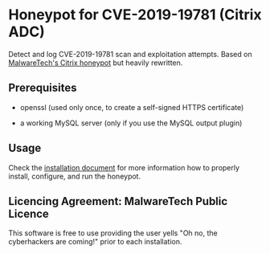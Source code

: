 # Honeypot for CVE-2019-19781 (Citrix ADC)

Detect and log CVE-2019-19781 scan and exploitation attempts. Based on
[MalwareTech's Citrix honeypot](https://github.com/MalwareTech/CitrixHoneypot)
but heavily rewritten.

## Prerequisites

- openssl (used only once, to create a self-signed HTTPS certificate)

- a working MySQL server (only if you use the MySQL output plugin)

## Usage

Check the [installation document](docs/INSTALL.md) for more information how to
properly install, configure, and run the honeypot.

## Licencing Agreement: MalwareTech Public Licence

This software is free to use providing the user yells "Oh no, the cyberhackers
are coming!" prior to each installation.
